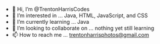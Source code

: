 - 👋 Hi, I’m @TrentonHarrisCodes
- 👀 I’m interested in ... Java, HTML, JavaScript, and CSS
- 🌱 I’m currently learning ... Java
- 💞️ I’m looking to collaborate on ... nothing yet still learning
- 📫 How to reach me ... trentonharrisphotos@gmail.com

<!---
TrentonHarrisCodes/TrentonHarrisCodes is a ✨ special ✨ repository because its `README.md` (this file) appears on your GitHub profile.
You can click the Preview link to take a look at your changes.
--->
